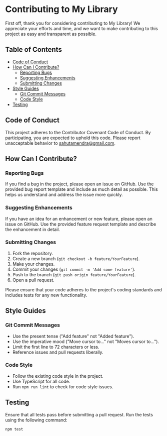 # Contributing to My Library

First off, thank you for considering contributing to My Library! We appreciate your efforts and time, and we want to make contributing to this project as easy and transparent as possible.

## Table of Contents

- [Code of Conduct](#code-of-conduct)
- [How Can I Contribute?](#how-can-i-contribute)
  - [Reporting Bugs](#reporting-bugs)
  - [Suggesting Enhancements](#suggesting-enhancements)
  - [Submitting Changes](#submitting-changes)
- [Style Guides](#style-guides)
  - [Git Commit Messages](#git-commit-messages)
  - [Code Style](#code-style)
- [Testing](#testing)

## Code of Conduct

This project adheres to the Contributor Covenant Code of Conduct. By participating, you are expected to uphold this code. Please report unacceptable behavior to [sahutamendra@gmail.com](mailto:sahutamendra@gmail.com).

## How Can I Contribute?

### Reporting Bugs

If you find a bug in the project, please open an issue on GitHub. Use the provided bug report template and include as much detail as possible. This helps us understand and address the issue more quickly.

### Suggesting Enhancements

If you have an idea for an enhancement or new feature, please open an issue on GitHub. Use the provided feature request template and describe the enhancement in detail. 

### Submitting Changes

1. Fork the repository.
2. Create a new branch (`git checkout -b feature/YourFeature`).
3. Make your changes.
4. Commit your changes (`git commit -m 'Add some feature'`).
5. Push to the branch (`git push origin feature/YourFeature`).
6. Open a pull request.

Please ensure that your code adheres to the project's coding standards and includes tests for any new functionality.

## Style Guides

### Git Commit Messages

- Use the present tense ("Add feature" not "Added feature").
- Use the imperative mood ("Move cursor to..." not "Moves cursor to...").
- Limit the first line to 72 characters or less.
- Reference issues and pull requests liberally.

### Code Style

- Follow the existing code style in the project.
- Use TypeScript for all code.
- Run `npm run lint` to check for code style issues.

## Testing

Ensure that all tests pass before submitting a pull request. Run the tests using the following command:

```bash
npm test
